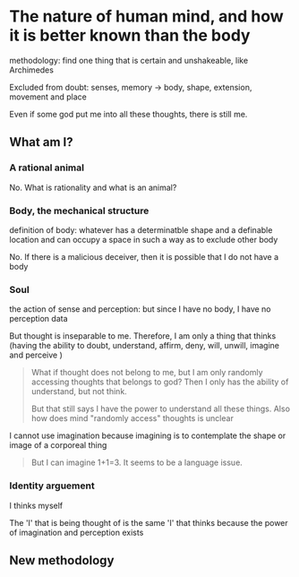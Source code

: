 # The nature of human mind, and how it is better known than the body

methodology: find one thing that is certain and unshakeable, like Archimedes

Excluded from doubt: senses, memory -> body, shape, extension, movement and place

Even if some god put me into all these thoughts, there is still me.

## What am I?

### A rational animal

No. What is rationality and what is an animal?


### Body, the mechanical structure

definition of body: whatever has a determinatble shape and a definable location and can occupy a space in such a way as to exclude other body

No. If there is a malicious deceiver, then it is possible that I do not have a body


### Soul

the action of sense and perception: but since I have no body, I have no perception data

But thought is inseparable to me. Therefore, I am only a thing that thinks (having the ability to doubt, understand, affirm, deny, will, unwill, imagine and perceive )

> What if thought does not belong to me, but I am only randomly accessing thoughts that belongs to god? Then I only has the ability of understand, but not think.
>
> But that still says I have the power to understand all these things. Also how does mind "randomly access" thoughts is unclear


I cannot use imagination because imagining is to contemplate the shape or image of a corporeal thing

> But I can imagine 1+1=3. It seems to be a language issue.



### Identity arguement

I thinks myself

The 'I' that is being thought of is the same 'I' that thinks because the power of imagination and perception exists


## New methodology
